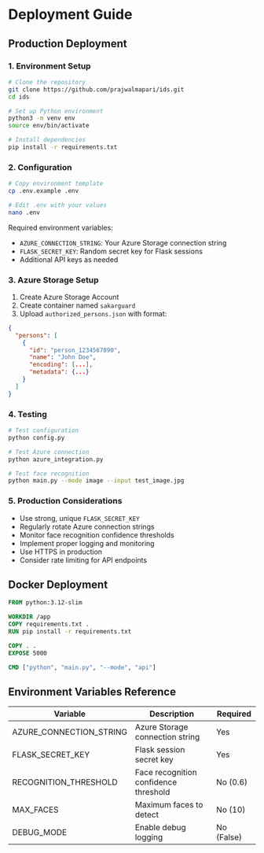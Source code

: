 # Deployment Guide

## Production Deployment

### 1. Environment Setup

```bash
# Clone the repository
git clone https://github.com/prajwalmapari/ids.git
cd ids

# Set up Python environment
python3 -m venv env
source env/bin/activate

# Install dependencies
pip install -r requirements.txt
```

### 2. Configuration

```bash
# Copy environment template
cp .env.example .env

# Edit .env with your values
nano .env
```

Required environment variables:
- `AZURE_CONNECTION_STRING`: Your Azure Storage connection string
- `FLASK_SECRET_KEY`: Random secret key for Flask sessions
- Additional API keys as needed

### 3. Azure Storage Setup

1. Create Azure Storage Account
2. Create container named `sakarguard`
3. Upload `authorized_persons.json` with format:
```json
{
  "persons": [
    {
      "id": "person_1234567890",
      "name": "John Doe",
      "encoding": [...],
      "metadata": {...}
    }
  ]
}
```

### 4. Testing

```bash
# Test configuration
python config.py

# Test Azure connection
python azure_integration.py

# Test face recognition
python main.py --mode image --input test_image.jpg
```

### 5. Production Considerations

- Use strong, unique `FLASK_SECRET_KEY`
- Regularly rotate Azure connection strings
- Monitor face recognition confidence thresholds
- Implement proper logging and monitoring
- Use HTTPS in production
- Consider rate limiting for API endpoints

## Docker Deployment

```dockerfile
FROM python:3.12-slim

WORKDIR /app
COPY requirements.txt .
RUN pip install -r requirements.txt

COPY . .
EXPOSE 5000

CMD ["python", "main.py", "--mode", "api"]
```

## Environment Variables Reference

| Variable | Description | Required |
|----------|-------------|----------|
| AZURE_CONNECTION_STRING | Azure Storage connection string | Yes |
| FLASK_SECRET_KEY | Flask session secret key | Yes |
| RECOGNITION_THRESHOLD | Face recognition confidence threshold | No (0.6) |
| MAX_FACES | Maximum faces to detect | No (10) |
| DEBUG_MODE | Enable debug logging | No (False) |